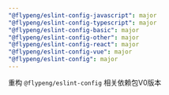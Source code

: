 ```yaml
---
"@flypeng/eslint-config-javascript": major
"@flypeng/eslint-config-typescript": major
"@flypeng/eslint-config-basic": major
"@flypeng/eslint-config-other": major
"@flypeng/eslint-config-react": major
"@flypeng/eslint-config-vue": major
"@flypeng/eslint-config": major
---
```


重构 `@flypeng/eslint-config` 相关依赖包V0版本

